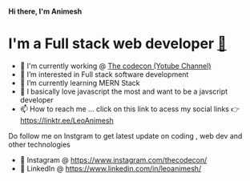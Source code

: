 <h4>Hi there, I'm Animesh</h4>

<h1>I'm a Full stack web developer <a href="https://linktr.ee/LeoAnimesh">🔗</a> </h1> 

- 👋 I'm currently working @ <a href="https://www.youtube.com/channel/UChfHS4Azu-8ZGFNMkBItc-A">The codecon (Yotube Channel)</a>
- 👀 I’m interested in Full stack software development
- 🌱 I’m currently learning MERN Stack
- 💞️ I basically love javascript the most and want to be a javscript developer
- 📫 How to reach me ... 
click on this link to acess my social links 👉 https://linktr.ee/LeoAnimesh

Do follow me on Instgram to get latest update on coding , web dev and other technologies 
 - 🚀 Instagram @ https://www.instagram.com/thecodecon/
 - 🚀 LinkedIn @ https://www.linkedin.com/in/leoanimesh/

